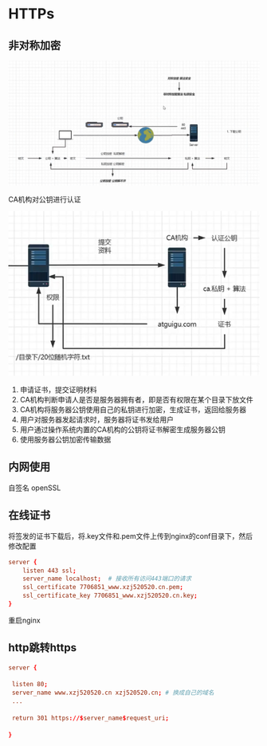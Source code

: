 # HTTPs

## 非对称加密

![图 1](.assets_IMG/8Https/IMG_20221126-204504956.png)  

CA机构对公钥进行认证

![图 2](.assets_IMG/8Https/IMG_20221126-205433734.png)  

1. 申请证书，提交证明材料
2. CA机构判断申请人是否是服务器拥有者，即是否有权限在某个目录下放文件
3. CA机构将服务器公钥使用自己的私钥进行加密，生成证书，返回给服务器
4. 用户对服务器发起请求时，服务器将证书发给用户
5. 用户通过操作系统内置的CA机构的公钥将证书解密生成服务器公钥
6. 使用服务器公钥加密传输数据

## 内网使用

自签名 openSSL

## 在线证书

将签发的证书下载后，将.key文件和.pem文件上传到nginx的conf目录下，然后修改配置

```conf
server {
    listen 443 ssl;
    server_name localhost;  # 接收所有访问443端口的请求
    ssl_certificate 7706851_www.xzj520520.cn.pem;
    ssl_certificate_key 7706851_www.xzj520520.cn.key;
}
```

重启nginx

## http跳转https

```conf
server {

 listen 80;
 server_name www.xzj520520.cn xzj520520.cn; # 换成自己的域名
 ...

 return 301 https://$server_name$request_uri; 

}
```
